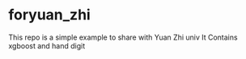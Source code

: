 # foryuan_zhi
This repo is a simple example to share with Yuan Zhi univ 
It Contains xgboost and hand digit
